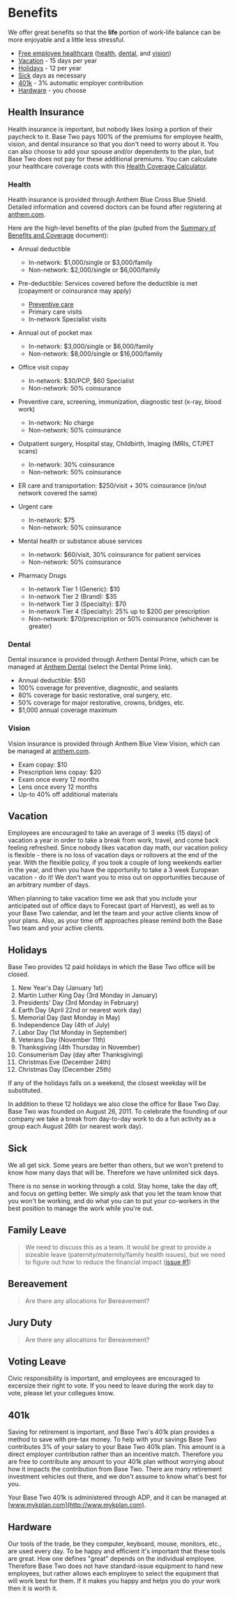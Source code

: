 # Benefits

We offer great benefits so that the **life** portion of work-life balance can be more enjoyable and a little less stressful.

- [Free employee healthcare](#Health-Insurance) ([health](#health), [dental](#dental), and [vision](#vision))
- [Vacation](#vacation) - 15 days per year
- [Holidays](#holidays) - 12 per year
- [Sick](#sick) days as necessary
- [401k](#401k) - 3% automatic employer contribution
- [Hardware](#hardware) - you choose

## Health Insurance

Health insurance is important, but nobody likes losing a portion of their paycheck to it. Base Two pays 100% of the premiums for employee health, vision, and dental insurance so that you don't need to worry about it. You can also choose to add your spouse and/or dependents to the plan, but Base Two does not pay for these additional premiums. You can calculate your healthcare coverage costs with this [Health Coverage Calculator](https://b2io.slack.com/archives/C904HLD5L/p1516982095000352).

### Health

Health insurance is provided through Anthem Blue Cross Blue Shield. Detailed information and covered doctors can be found after registering at [anthem.com](http://www.anthem.com).

Here are the high-level benefits of the plan (pulled from the [Summary of Benefits and Coverage](https://b2io.slack.com/archives/C904HLD5L/p1516982170000742) document):

- Annual deductible
  - In-network: $1,000/single or $3,000/family
  - Non-network: $2,000/single or $6,000/family
- Pre-deductible: Services covered before the deductible is met (copayment or coinsurance may apply)
  - [Preventive care](https://www.healthcare.gov/coverage/preventive-care-benefits/)
  - Primary care visits
  - In-network Specialist visits
- Annual out of pocket max
  - In-network: $3,000/single or $6,000/family
  - Non-network: $8,000/single or $16,000/family
- Office visit copay
  - In-network: $30/PCP, $60 Specialist
  - Non-network: 50% coinsurance
- Preventive care, screening, immunization, diagnostic test (x-ray, blood work)
  - In-network: No charge
  - Non-network: 50% coinsurance
- Outpatient surgery, Hospital stay, Childbirth, Imaging (MRIs, CT/PET scans)
  - In-network: 30% coinsurance
  - Non-network: 50% coinsurance
- ER care and transportation: \$250/visit + 30% coinsurance (in/out network covered the same)
- Urgent care
  - In-network: \$75
  - Non-network: 50% coinsurance
- Mental health or substance abuse services
  - In-network: \$60/visit, 30% coinsurance for patient services
  - Non-network: 50% coinsurance
- Pharmacy Drugs

  - In-network Tier 1 (Generic): \$10
  - In-network Tier 2 (Brand): \$35
  - In-network Tier 3 (Specialty): \$70
  - In-network Tier 4 (Specialty): 25% up to \$200 per prescription
  - Non-network: \$70/prescription or 50% coinsurance (whichever is greater)

### Dental

Dental insurance is provided through Anthem Dental Prime, which can be managed at [Anthem Dental](https://www.anthem.com/wps/portal/ahpfooter?content_path=shared/noapplication/f1/s1/t1/pw_b145137.htm&label=Dental%2520Member%2520Services) (select the Dental Prime link).

- Annual deductible: \$50
- 100% coverage for preventive, diagnostic, and sealants
- 80% coverage for basic restorative, oral surgery, etc.
- 50% coverage for major restorative, crowns, bridges, etc.
- \$1,000 annual coverage maximum

### Vision

Vision insurance is provided through Anthem Blue View Vision, which can be managed at [anthem.com](http://www.anthem.com).

- Exam copay: \$10
- Prescription lens copay: \$20
- Exam once every 12 months
- Lens once every 12 months
- Up-to 40% off additional materials

## Vacation

Employees are encouraged to take an average of 3 weeks (15 days) of vacation a year in order to take a break from work, travel, and come back feeling refreshed. Since nobody likes vacation day math, our vacation policy is flexible - there is no loss of vacation days or rollovers at the end of the year. With the flexible policy, if you took a couple of long weekends earlier in the year, and then you have the opportunity to take a 3 week European vacation - do it! We don't want you to miss out on opportunities because of an arbitrary number of days.

When planning to take vacation time we ask that you include your anticipated out of office days to Forecast (part of Harvest), as well as to your Base Two calendar, and let the team and your active clients know of your plans. Also, as your time off approaches please remind both the Base Two team and your active clients.

## Holidays

Base Two provides 12 paid holidays in which the Base Two office will be closed.

1. New Year's Day (January 1st)
2. Martin Luther King Day (3rd Monday in January)
3. Presidents' Day (3rd Monday in February)
4. Earth Day (April 22nd or nearest work day)
5. Memorial Day (last Monday in May)
6. Independence Day (4th of July)
7. Labor Day (1st Monday in September)
8. Veterans Day (November 11th)
9. Thanksgiving (4th Thursday in November)
10. Consumerism Day (day after Thanksgiving)
11. Christmas Eve (December 24th)
12. Christmas Day (December 25th)

If any of the holidays falls on a weekend, the closest weekday will be substituted.

In addition to these 12 holidays we also close the office for Base Two Day. Base Two was founded on August 26, 2011. To celebrate the founding of our company we take a break from day-to-day work to do a fun activity as a group each August 26th (or nearest work day).

## Sick

We all get sick. Some years are better than others, but we won't pretend to know how many days that will be. Therefore we have unlimited sick days.

There is no sense in working through a cold. Stay home, take the day off, and focus on getting better. We simply ask that you let the team know that you won't be working, and do what you can to put your co-workers in the best position to manage the work while you're out.

## Family Leave

> We need to discuss this as a team. It would be great to provide a sizeable leave (paternity/maternity/family health issues), but we need to figure out how to reduce the financial impact ([issue #1](https://github.com/b2io/handbook/issues/1))

## Bereavement

> Are there any allocations for Bereavement?

## Jury Duty

> Are there any allocations for Bereavement?

## Voting Leave

Civic responsibility is important, and employees are encouraged to excersize their right to vote. If you need to leave during the work day to vote, please let your collegues know.

## 401k

Saving for retirement is important, and Base Two's 401k plan provides a method to save with pre-tax money. To help with your savings Base Two contributes 3% of your salary to your Base Two 401k plan. This amount is a direct employer contribution rather than an incentive match. Therefore you are free to contribute any amount to your 401k plan without worrying about how it impacts the contribution from Base Two. There are many retirement investment vehicles out there, and we don't assume to know what's best for you.

Your Base Two 401k is administered through ADP, and it can be managed at [www.mykplan.com](http://www.mykplan.com).

## Hardware

Our tools of the trade, be they computer, keyboard, mouse, monitors, etc., are used every day. To be happy and efficient it's important that these tools are great. How one defines "great" depends on the individual employee. Therefore Base Two does not have standard-issue equipment to hand new employees, but rather allows each employee to select the equipment that will work best for them. If it makes you happy and helps you do your work then it is worth it.
